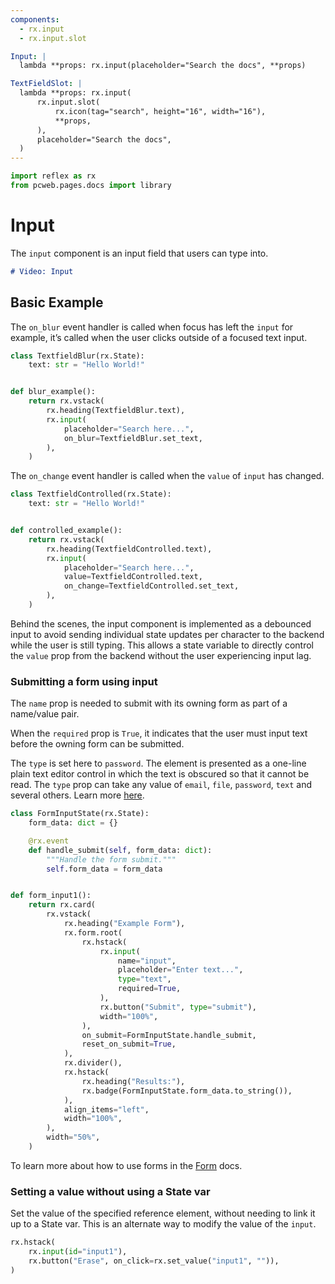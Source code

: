 ```yaml
---
components:
  - rx.input
  - rx.input.slot

Input: |
  lambda **props: rx.input(placeholder="Search the docs", **props)

TextFieldSlot: |
  lambda **props: rx.input(
      rx.input.slot(
          rx.icon(tag="search", height="16", width="16"),
          **props,
      ),
      placeholder="Search the docs",
  )
---
```


```python exec
import reflex as rx
from pcweb.pages.docs import library
```

# Input

The `input` component is an input field that users can type into.

```md video https://youtube.com/embed/ITOZkzjtjUA?start=1517&end=1869
# Video: Input
```

## Basic Example

The `on_blur` event handler is called when focus has left the `input` for example, it’s called when the user clicks outside of a focused text input.

```python demo exec
class TextfieldBlur(rx.State):
    text: str = "Hello World!"


def blur_example():
    return rx.vstack(
        rx.heading(TextfieldBlur.text),
        rx.input(
            placeholder="Search here...",
            on_blur=TextfieldBlur.set_text,
        ),
    )
```

The `on_change` event handler is called when the `value` of `input` has changed.

```python demo exec
class TextfieldControlled(rx.State):
    text: str = "Hello World!"


def controlled_example():
    return rx.vstack(
        rx.heading(TextfieldControlled.text),
        rx.input(
            placeholder="Search here...",
            value=TextfieldControlled.text,
            on_change=TextfieldControlled.set_text,
        ),
    )
```

Behind the scenes, the input component is implemented as a debounced input to avoid sending individual state updates per character to the backend while the user is still typing. This allows a state variable to directly control the `value` prop from the backend without the user experiencing input lag.

### Submitting a form using input

The `name` prop is needed to submit with its owning form as part of a name/value pair.

When the `required` prop is `True`, it indicates that the user must input text before the owning form can be submitted.

The `type` is set here to `password`. The element is presented as a one-line plain text editor control in which the text is obscured so that it cannot be read. The `type` prop can take any value of `email`, `file`, `password`, `text` and several others. Learn more [here](https://developer.mozilla.org/en-US/docs/Web/HTML/Element/input).

```python demo exec
class FormInputState(rx.State):
    form_data: dict = {}

    @rx.event
    def handle_submit(self, form_data: dict):
        """Handle the form submit."""
        self.form_data = form_data


def form_input1():
    return rx.card(
        rx.vstack(
            rx.heading("Example Form"),
            rx.form.root(
                rx.hstack(
                    rx.input(
                        name="input",
                        placeholder="Enter text...",
                        type="text",
                        required=True,
                    ),
                    rx.button("Submit", type="submit"),
                    width="100%",
                ),
                on_submit=FormInputState.handle_submit,
                reset_on_submit=True,
            ),
            rx.divider(),
            rx.hstack(
                rx.heading("Results:"),
                rx.badge(FormInputState.form_data.to_string()),
            ),
            align_items="left",
            width="100%",
        ),
        width="50%",
    )
```

To learn more about how to use forms in the [Form]({library.forms.form.path}) docs.

### Setting a value without using a State var

Set the value of the specified reference element, without needing to link it up to a State var. This is an alternate way to modify the value of the `input`.

```python demo
rx.hstack(
    rx.input(id="input1"),
    rx.button("Erase", on_click=rx.set_value("input1", "")),
)
```
